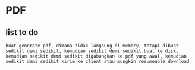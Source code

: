 # PDF

## list to do
    buat generate pdf, dimana tidak langsung di memory, tetapi dibuat sedikit demi sedikit, kemudian sedikit demi sedikit buat ke disk, kemudian sedikit demi sedikit digabungkan ke pdf yang awal, kemudian sedikit demi sedikit kirim ke client atau mungkin resumeable download
